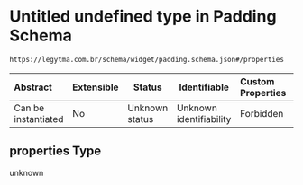 # Untitled undefined type in Padding Schema

```txt
https://legytma.com.br/schema/widget/padding.schema.json#/properties
```




| Abstract            | Extensible | Status         | Identifiable            | Custom Properties | Additional Properties | Access Restrictions | Defined In                                                                           |
| :------------------ | ---------- | -------------- | ----------------------- | :---------------- | --------------------- | ------------------- | ------------------------------------------------------------------------------------ |
| Can be instantiated | No         | Unknown status | Unknown identifiability | Forbidden         | Allowed               | none                | [padding.schema.json\*](../schema/widget/padding.schema.json) |

## properties Type

unknown
